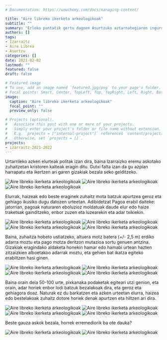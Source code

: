 ```yaml
---
# Documentation: https://wowchemy.com/docs/managing-content/

title: "Aire libreko ikerketa arkeologikoak"
subtitle: ""
summary: "Erloko puntatik gertu dagoen Asurtzuko aztarnategiaren inguruan eta Izarraizko beste eremu askotan azken elurteak eragindako kalteen berri eman du Antxieta Arkeologia Taldeak."
authors: []
tags: 
- Izarraitz
- Aire Librea
- Asurtzu
categories: []
date: 2021-02-02
lastmod: ""
featured: false
draft: false

# Featured image
# To use, add an image named `featured.jpg/png` to your page's folder.
# Focal points: Smart, Center, TopLeft, Top, TopRight, Left, Right, BottomLeft, Bottom, BottomRight.
image:
  caption: "Aire libreko ikerketa arkeologikoak"
  focal_point: ""
  preview_only: false

# Projects (optional).
#   Associate this post with one or more of your projects.
#   Simply enter your project's folder or file name without extension.
#   E.g. `projects = ["internal-project"]` references `content/project/deep-learning/index.md`.
#   Otherwise, set `projects = []`.
projects: 
- izarraitz-2021-2022
---
```


Urtarrileko azken elurteak politak izan dira, baina Izarraizko eremu askotako zuhaitzetan kristoren kalteak eragin ditu. Gutxi falta izan da gu azpian harrapatu eta ikertzen ari garen gizakiak bezala seko gelditzeko.

![Aire libreko ikerketa arkeologikoak](media/1.jpg)
![Aire libreko ikerketa arkeologikoak](media/2.jpg)
![Aire libreko ikerketa arkeologikoak](media/3.jpg)

Elurrak, haizeak edo beste eraginek zuhaitz mota batzuk apurtzea geroz eta gehiago ikusiko dugu datozen urteetan. Adibidetzat Pagoa erabil daiteke: jatorrian, pagoak naturaren eboluzioz moldatuak daude elur edo haize traketsak gainditzeko, enbor zuzen eta luzearekin eta adar txikiekin.

![Aire libreko ikerketa arkeologikoak](media/4.jpg)
![Aire libreko ikerketa arkeologikoak](media/5.jpg)
![Aire libreko ikerketa arkeologikoak](media/6.png)
![Aire libreko ikerketa arkeologikoak](media/7.jpg)

Baina, zuhaitza hobeto ustiatzeko, altuera motz batera (+/- 2,5 m) erdiko adarra moztu eta pago motza deritzon mutazioa sortu genuen antzina. Gizakiak eragindako aldaketa honekin hamar edo hamabi urtean hazten zitzaizkien alboetakoo adarrak moztu, eta gehien bat ikatza egiteko erabiltzen hasi ginen.

![Aire libreko ikerketa arkeologikoak](media/8.jpg)
![Aire libreko ikerketa arkeologikoak](media/9.jpg)
![Aire libreko ikerketa arkeologikoak](media/10.jpg)
![Aire libreko ikerketa arkeologikoak](media/11.jpg)

Baina orain dela 50-100 urte, pixkanaka podaketak egiteari utzi genion, eta orain, adar horiek enbor lodi batzuk bezalakoak dira, eta geroz eta gehiagora doaz. Naturak ez du barkatzen eta azken urteetan elurra, haizea edo bestelakoak zuhaitz dotore horiek denak apurtzen eta hiltzen ari dira.

![Aire libreko ikerketa arkeologikoak](media/12.jpg)
![Aire libreko ikerketa arkeologikoak](media/13.jpg)
![Aire libreko ikerketa arkeologikoak](media/14.jpg)
![Aire libreko ikerketa arkeologikoak](media/15.jpg)

Beste gauza askok bezala, horrek erremediorik ba ote dauka?

![Aire libreko ikerketa arkeologikoak](media/16.jpg)
![Aire libreko ikerketa arkeologikoak](media/17.jpg)
